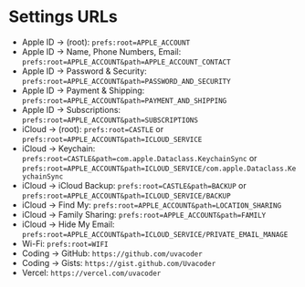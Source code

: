# Settings URLs

- Apple ID → (root): `prefs:root=APPLE_ACCOUNT`
- Apple ID → Name, Phone Numbers, Email: `prefs:root=APPLE_ACCOUNT&path=APPLE_ACCOUNT_CONTACT`
- Apple ID → Password & Security: `prefs:root=APPLE_ACCOUNT&path=PASSWORD_AND_SECURITY`
- Apple ID → Payment & Shipping: `prefs:root=APPLE_ACCOUNT&path=PAYMENT_AND_SHIPPING`
- Apple ID → Subscriptions: `prefs:root=APPLE_ACCOUNT&path=SUBSCRIPTIONS`
- iCloud → (root): `prefs:root=CASTLE` or `prefs:root=APPLE_ACCOUNT&path=ICLOUD_SERVICE`
- iCloud → Keychain: `prefs:root=CASTLE&path=com.apple.Dataclass.KeychainSync` or `prefs:root=APPLE_ACCOUNT&path=ICLOUD_SERVICE/com.apple.Dataclass.KeychainSync`
- iCloud → iCloud Backup: `prefs:root=CASTLE&path=BACKUP` or `prefs:root=APPLE_ACCOUNT&path=ICLOUD_SERVICE/BACKUP`
- iCloud → Find My: `prefs:root=APPLE_ACCOUNT&path=LOCATION_SHARING`
- iCloud → Family Sharing: `prefs:root=APPLE_ACCOUNT&path=FAMILY`
- iCloud → Hide My Email: `prefs:root=APPLE_ACCOUNT&path=ICLOUD_SERVICE/PRIVATE_EMAIL_MANAGE`
- Wi-Fi: `prefs:root=WIFI`
- Coding → GitHub: `https://github.com/uvacoder`
- Coding → Gists: `https://gist.github.com/Uvacoder`
- Vercel: `https://vercel.com/uvacoder`
